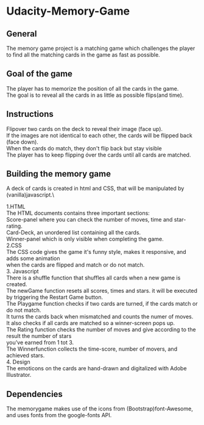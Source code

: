 # Udacity-Memory-Game

## General
The memory game project is a matching game which challenges the player \
to find all the matching cards in the game as fast as possible.


## Goal of the game
The player has to memorize the position of all the cards in the game.\
The goal is to reveal all the cards in as little as possible flips(and time).


## Instructions
Flipover two cards on the deck to reveal their image (face up).\
If the images are not identical to each other, the cards will be flipped back (face down).\
When the cards do match, they don't flip back but stay visible\
The player has to keep flipping óver the cards until all cards are matched.


## Building the memory game
A deck of cards is created in html and CSS, that will be manipulated by (vanilla)javascript.\

1.HTML\
The HTML documents contains three important sections:\
Score-panel where you can check the number of moves, time and star-rating.\
Card-Deck, an unordered list containing all the cards.\
Winner-panel which is only visible when completing the game.\
2.CSS\
The CSS code gives the game it's funny style, makes it responsive, and adds some animation\
when the cards are flipped and match or do not match.\
3. Javascript\
There is a shuffle function that shuffles all cards when a new game is created.\
The newGame function resets all scores, times and stars. it will be executed by triggering the Restart Game button.\
The Playgame function checks if two cards are turned, if the cards match or do not match.\
It turns the cards back when mismatched and counts the numer of moves.\
It also checks if all cards are matched so a winner-screen pops up.\
The Rating function checks the number of moves and give according to the result the number of stars\
you’ve earned from 1 tot 3.\
The Winnerfunction collects the time-score, number of movers, and achieved stars.\
4. Design\
The emoticons on the cards are hand-drawn and digitalized with Adobe Illustrator. 

## Dependencies
The memorygame makes use of the icons from (Bootstrap)font-Awesome, 
and uses fonts from the google-fonts API.
